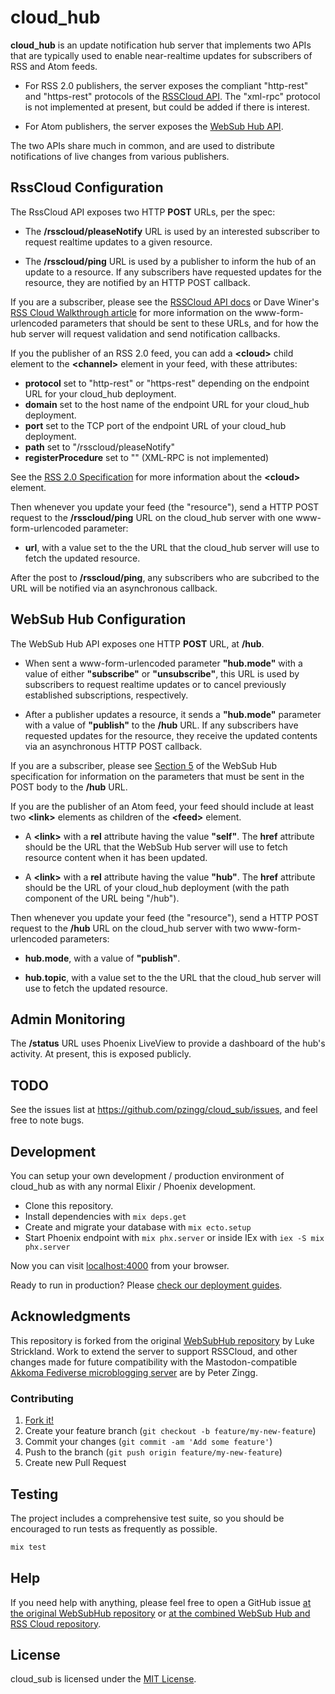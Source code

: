 # cloud_hub

**cloud_hub** is an update notification hub server that implements two APIs
that are typically used to enable near-realtime updates for subscribers of
RSS and Atom feeds.

* For RSS 2.0 publishers, the server exposes the compliant "http-rest" and
  "https-rest" protocols of the [RSSCloud API](https://www.rssboard.org/rsscloud-interface). The "xml-rpc" protocol is not implemented at present,
  but could be added if there is interest.

* For Atom publishers, the server exposes the
  [WebSub Hub API](https://www.w3.org/TR/websub/).

The two APIs share much in common, and are used to distribute notifications of
live changes from various publishers.

## RssCloud Configuration

The RssCloud API exposes two HTTP **POST** URLs, per the spec:

* The **/rsscloud/pleaseNotify** URL is used by an interested subscriber to request
realtime updates to a given resource.

* The **/rsscloud/ping** URL is used by a publisher to inform the hub of an
update to a resource. If any subscribers have requested updates for the
resource, they are notified by an HTTP POST callback.

If you are a subscriber, please see the
[RSSCloud API docs](https://www.rssboard.org/rsscloud-interface) or Dave Winer's
[RSS Cloud Walkthrough article](https://rsscloud.org/walkthrough/)
for more information on the www-form-urlencoded parameters that should
be sent to these URLs, and for how the hub server will request validation and
send notification callbacks.

If you the publisher of an RSS 2.0 feed, you can add a **\<cloud\>** child element
to the **\<channel\>** element in your feed, with these attributes:

* **protocol** set to "http-rest" or "https-rest" depending on the endpoint URL
for your cloud_hub deployment.
* **domain** set to the host name of the endpoint URL
for your cloud_hub deployment.
* **port** set to the TCP port of the endpoint URL of your cloud_hub deployment.
* **path** set to "/rsscloud/pleaseNotify"
* **registerProcedure** set to "" (XML-RPC is not implemented)

See the [RSS 2.0 Specification](https://www.rssboard.org/rss-specification#ltcloudgtSubelementOfLtchannelgt)
for more information about the **\<cloud\>** element.

Then whenever you update your feed (the "resource"), send a HTTP POST request
to the **/rsscloud/ping** URL on the cloud_hub server with one
www-form-urlencoded parameter:

* **url**, with a value set to the the URL that the cloud_hub server will use to
fetch the updated resource.

After the post to **/rsscloud/ping**, any subscribers who are subcribed to
the URL will be notified via an asynchronous callback.

## WebSub Hub Configuration

The WebSub Hub API exposes one HTTP **POST** URL, at **/hub**.

* When sent a www-form-urlencoded parameter **"hub.mode"** with a value of
either **"subscribe"** or **"unsubscribe"**, this URL is used by subscribers to request
realtime updates or to cancel previously established subscriptions, respectively.

* After a publisher updates a resource, it sends a **"hub.mode"** parameter with
a value of **"publish"** to the **/hub** URL. If any subscribers have requested
updates for the resource, they receive the updated contents via an asynchronous
HTTP POST callback.

If you are a subscriber, please see
[Section 5](https://www.w3.org/TR/websub/#subscribing-and-unsubscribing)
of the WebSub Hub specification for information on the parameters that must
be sent in the POST body to the **/hub** URL.

If you are the publisher of an Atom feed, your feed should include at
least two **\<link\>** elements as children of the **\<feed\>** element.

* A **\<link\>** with a **rel** attribute having the value **"self"**. The
**href** attribute should be the URL that the WebSub Hub server will
use to fetch resource content when it has been updated.

* A **\<link\>** with a **rel** attribute having the value **"hub"**. The
**href** attribute should be the URL of your cloud_hub deployment
(with the path component of the URL being "/hub").

Then whenever you update your feed (the "resource"), send a HTTP POST request
to the **/hub** URL on the cloud_hub server with two www-form-urlencoded parameters:

* **hub.mode**, with a value of **"publish"**.

* **hub.topic**, with a value set to the the URL that the cloud_hub server will use to
fetch the updated resource.

## Admin Monitoring

The **/status** URL uses Phoenix LiveView to provide a dashboard of the
hub's activity. At present, this is exposed publicly.

## TODO

See the issues list at https://github.com/pzingg/cloud_sub/issues, and
feel free to note bugs.

## Development

You can setup your own development / production environment of cloud_hub as
with any normal Elixir / Phoenix development.

  * Clone this repository.
  * Install dependencies with `mix deps.get`
  * Create and migrate your database with `mix ecto.setup`
  * Start Phoenix endpoint with `mix phx.server` or inside IEx with `iex -S mix phx.server`

Now you can visit [localhost:4000](http://localhost:4000) from your browser.

Ready to run in production? Please
[check our deployment guides](https://hexdocs.pm/phoenix/deployment.html).

## Acknowledgments

This repository is forked from the original
[WebSubHub repository](https://github.com/clone1018/WebSubHub) by Luke Strickland.
Work to extend the server to support RSSCloud, and other changes made for future
compatibility with the Mastodon-compatible
[Akkoma Fediverse microblogging server](https://akkoma.dev/AkkomaGang/akkoma/)
are by Peter Zingg.

### Contributing

1. [Fork it!](https://github.com/pzingg/cloud_hub)
2. Create your feature branch (`git checkout -b feature/my-new-feature`)
3. Commit your changes (`git commit -am 'Add some feature'`)
4. Push to the branch (`git push origin feature/my-new-feature`)
5. Create new Pull Request

## Testing

The project includes a comprehensive test suite, so you should be encouraged to run tests as frequently as possible.

```sh
mix test
```

## Help

If you need help with anything, please feel free to open a GitHub issue
[at the original WebSubHub repository](https://github.com/clone1018/WebSubHub/issues) or [at the combined WebSub Hub and RSS Cloud repository](https://github.com/pzingg/cloud_sub/issues).

## License

cloud_sub is licensed under the [MIT License](LICENSE.md).
